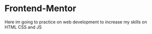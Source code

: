 # Frontend-Mentor
Here im going to practice on web development to increase my skills on HTML CSS and JS
